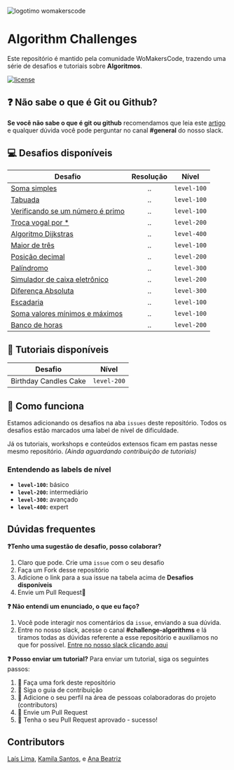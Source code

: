 ![logotimo womakerscode](https://user-images.githubusercontent.com/42419543/80852181-e8aea300-8bfc-11ea-8056-f449f532f76c.png)

# Algorithm Challenges

Este repositório é mantido pela comunidade WoMakersCode, trazendo uma série de desafios e tutoriais sobre **Algoritmos**.

[![license](https://img.shields.io/github/license/womakerscode/challenges-front-end.svg)](/license)

## :question: Não sabe o que é Git ou Github?

**Se você não sabe o que é git ou github** recomendamos que leia este [artigo](https://tableless.com.br/tudo-que-voce-queria-saber-sobre-git-e-github-mas-tinha-vergonha-de-perguntar/) e qualquer dúvida você pode perguntar no canal **#general** do nosso slack.

## :computer: Desafios disponíveis

| Desafio                                                                                            | Resolução |    Nível    |
| -------------------------------------------------------------------------------------------------- | :-------: | :---------: |
| [Soma simples](https://github.com/WoMakersCode/challenges-algorithms/issues/1)                     |    ..     | `level-100` |
| [Tabuada](https://github.com/WoMakersCode/challenges-algorithms/issues/2)                          |    ..     | `level-100` |
| [Verificando se um número é primo](https://github.com/WoMakersCode/challenges-algorithms/issues/3) |    ..     | `level-100` |
| [Troca vogal por \*](https://github.com/WoMakersCode/challenges-algorithms/issues/5)               |    ..     | `level-200` |
| [Algoritmo Dijkstras](https://github.com/WoMakersCode/challenges-algorithms/issues/7)              |    ..     | `level-400` |
| [Maior de três](https://github.com/WoMakersCode/challenges-algorithms/issues/10)                   |    ..     | `level-100` |
| [Posição decimal](https://github.com/WoMakersCode/challenges-algorithms/issues/8)                  |    ..     | `level-200` |
| [Palíndromo](https://github.com/WoMakersCode/challenges-algorithms/issues/13)                      |    ..     | `level-300` |
| [Simulador de caixa eletrônico](https://github.com/WoMakersCode/challenges-algorithms/issues/15)   |    ..     | `level-200` |
| [Diferença Absoluta](https://github.com/WoMakersCode/challenges-algorithms/issues/17)              |    ..     | `level-300` |
| [Escadaria](https://github.com/WoMakersCode/challenges-algorithms/issues/18)                       |    ..     | `level-100` |
| [Soma valores mínimos e máximos](https://github.com/WoMakersCode/challenges-algorithms/issues/20)  |    ..     | `level-100` |
| [Banco de horas](https://github.com/WoMakersCode/challenges-algorithms/issues/23)                  |    ..     | `level-200` |

## :closed_book: Tutoriais disponíveis

| Desafio               |    Nível    |
| --------------------- | :---------: |
| Birthday Candles Cake | `level-200` |

## :thinking: Como funciona

Estamos adicionando os desafios na aba `issues` deste repositório. Todos os desafios estão marcados uma label de nível de dificuldade.

Já os tutoriais, workshops e conteúdos extensos ficam em pastas nesse mesmo repositório.
_(Ainda aguardando contribuição de tutoriais)_

### Entendendo as labels de nível

- **`level-100`:** básico
- **`level-200`:** intermediário
- **`level-300`:** avançado
- **`level-400`:** expert

## Dúvidas frequentes

**:question:Tenho uma sugestão de desafio, posso colaborar?**

1. Claro que pode. Crie uma `issue` com o seu desafio
2. Faça um Fork desse repositório
3. Adicione o link para a sua issue na tabela acima de **Desafios disponíveis**
4. Envie um Pull Request:tada:

**:question: Não entendi um enunciado, o que eu faço?**

1. Você pode interagir nos comentários da `issue`, enviando a sua dúvida.
2. Entre no nosso slack, acesse o canal **#challenge-algorithms** e lá tiramos todas as dúvidas referente a esse repositório e auxiliamos no que for possível. [Entre no nosso slack clicando aqui](https://app.slack.com/client/TCPDKMM4Z/CCQ5XKXPX)

**:question: Posso enviar um tutorial?**
Para enviar um tutorial, siga os seguintes passos:

1. :fork_and_knife: Faça uma fork deste repositório
2. :hammer: Siga o guia de contribuição
3. :busts_in_silhouette: Adicione o seu perfil na área de pessoas colaboradoras do projeto (contributors)
4. :wrench: Envie um Pull Request
5. :tada: Tenha o seu Pull Request aprovado - sucesso!

## Contributors

[Laís Lima](https://twitter.com/laislima_dev), [Kamila Santos](https://twitter.com/kamilah_santos), e [Ana Beatriz](https://twitter.com/anabneri)
